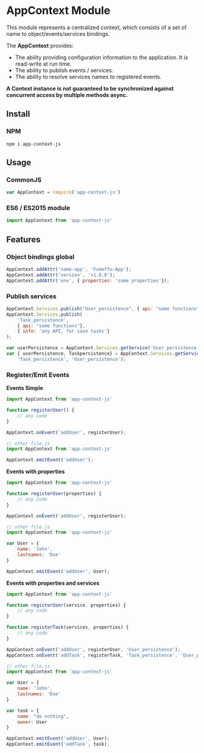 # AppContext Module

This module represents a centralized context, which consists of a set of name to object/events/services bindings.

The **AppContext** provides:

- The ability providing configuration information to the application. It is read-write at run time.
- The ability to publish events / services.
- The ability to resolve services names to registered events. 

**A Context instance is not guaranteed to be synchronized against concurrent access by multiple methods async.**

## Install

### NPM
```console
npm i app-context-js
```
## Usage

### CommonJS
```js
var AppContext = require('app-context-js')
```

### ES6 / ES2015 module
```js
import AppContext from 'app-context-js'
```

## Features

### Object bindings global
```js
AppContext.addAttr('name-app', 'Fumoffu-App');
AppContext.addAttr('version', 'v1.0.0');
AppContext.addAttr('env', { properties: 'some properties'});
```
### Publish services
```js
AppContext.Services.publish("User_persistence", { api: "some functions"});
AppContext.Services.publish(
    'Task_persistence', 
    { api: "some functions"}, 
    { info: 'any API, for save tasks'}
);

var userPersistence = AppContext.Services.getService('User_persistence');
var { userPersistence, Taskpersistence} = AppContext.Services.getServices(
    'Task_persistence', 'User_persistence');
```
###  Register/Emit Events

**Events Simple**
```js
import AppContext from 'app-context-js'

function registerUser() {
    // any code
}

AppContext.onEvent('addUser', registerUser);

// other file.js
import AppContext from 'app-context-js'

AppContext.emitEvent('addUser');
```

**Events with properties**
```js
import AppContext from 'app-context-js'

function registerUser(properties) {
    // any code
}

AppContext.onEvent('addUser', registerUser);

// other file.js
import AppContext from 'app-context-js'

var User = {
    name: 'John',
    lastnames: 'Doe'
}

AppContext.emitEvent('addUser', User);
```

**Events with properties and services**
```js
import AppContext from 'app-context-js'

function registerUser(service, properties) {
    // any code
}

function registerTask(services, properties) {
    // any code
}

AppContext.onEvent('addUser', registerUser, 'User_persistence');
AppContext.onEvent('addTask', registerTask, 'Task_persistence', 'User_persistence');

// other file.js
import AppContext from 'app-context-js'

var User = {
    name: 'John',
    lastnames: 'Doe'
}

var task = {
    name: "do nothing",
    owner: User
}

AppContext.emitEvent('addUser', User);
AppContext.emitEvent('addTask', task);
```
